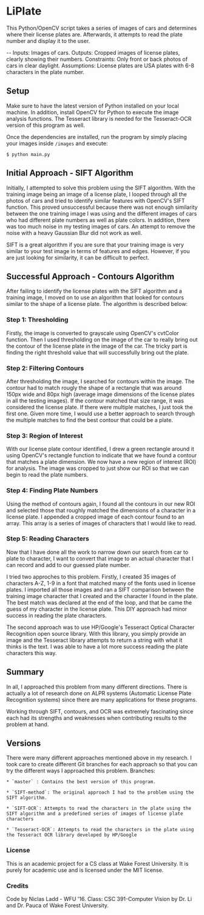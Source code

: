 # LiPlate

This Python/OpenCV script takes a series of images of cars and determines where their license plates are. Afterwards, it attempts to read the plate number and display it to the user.

--
Inputs: Images of cars.
Outputs: Cropped images of license plates, clearly showing their numbers.
Constraints: Only front or back photos of cars in clear daylight.
Assumptions: License plates are USA plates with 6-8 characters in the plate number.

## Setup
Make sure to have the latest version of Python installed on your local machine. In addition, install OpenCV for Python to execute the image analysis functions. The Tesseract library is needed for the Tesseract-OCR version of this program as well.

Once the dependencies are installed, run the program by simply placing your images inside `/images` and execute:

```
$ python main.py
```

## Initial Approach - SIFT Algorithm
Initially, I attempted to solve this problem using the SIFT algorithm. With the training image being an image of a license plate, I looped through all the photos of cars and tried to identify similar features with OpenCV's SIFT function. This proved unsuccessful because there was not enough similarity between the one training image I was using and the different images of cars who had different plate numbers as well as plate colors. In addition, there was too much noise in my testing images of cars. An attempt to remove the noise with a heavy Gaussian Blur did not work as well.

SIFT is a great algorithm if you are sure that your training image is very similar to your test image in terms of features and edges. However, if you are just looking for similarity, it can be difficult to perfect.

## Successful Approach - Contours Algorithm
After failing to identify the license plates with the SIFT algorithm and a training image, I moved on to use an algorithm that looked for contours similar to the shape of a license plate. The algorithm is described below:

### Step 1: Thresholding
Firstly, the image is converted to grayscale using OpenCV's cvtColor function. Then I used thresholding on the image of the car to really bring out the contour of the license plate in the image of the car. The tricky part is finding the right threshold value that will successfully bring out the plate.

### Step 2: Filtering Contours
After thresholding the image, I searched for contours within the image. The contour had to match rougly the shape of a rectangle that was around 150px wide and 80px high (average image dimensions of the license plates in all the testing images). If the contour matched that size range, it was considered the license plate. If there were multiple matches, I just took the first one. Given more time, I would use a better approach to search through the multiple matches to find the best contour that could be a plate.

### Step 3: Region of Interest
With our license plate contour identified, I drew a green rectangle around it using OpenCV's rectangle function to indicate that we have found a contour that matches a plate dimension. We now have a new region of interest (ROI) for analysis. The image was cropped to just show our ROI so that we can begin to read the plate numbers.

### Step 4: Finding Plate Numbers
Using the method of contours again, I found all the contours in our new ROI and selected those that roughly matched the dimensions of a character in a license plate. I appended a cropped image of each contour found to an array. This array is a series of images of characters that I would like to read.

### Step 5: Reading Characters
Now that I have done all the work to narrow down our search from car to plate to character, I want to convert that image to an actual character that I can record and add to our guessed plate number.

I tried two approches to this problem. Firstly, I created 35 images of characters A-Z, 1-9 in a font that matched many of the fonts used in license plates. I imported all those images and ran a SIFT comparison between the training image character that I created and the character I found in the plate. The best match was declared at the end of the loop, and that be came the guess of my character in the license plate. This DIY approach had minor success in reading the plate characters.

The second approach was to use HP/Google's Tesseract Optical Character Recognition open source library. With this library, you simply provide an image and the Tesseract library attempts to return a string with what it thinks is the text. I was able to have a lot more success reading the plate characters this way.

## Summary
In all, I approached this problem from many different directions. There is actually a lot of research done on ALPR systems (Automatic License Plate Recognition systems) since there are many applications for these programs.

Working through SIFT, contours, and OCR was extremely fascinating since each had its strengths and weaknesses when contributing results to the problem at hand.

## Versions
There were many different approaches mentioned above in my research. I took care to create different Git branches for each approach so that you can try the different ways I approached this problem. Branches:

	* `master` : Contains the best version of this program.

	* `SIFT-method`: The original approach I had to the problem using the SIFT algorithm.

	* `SIFT-OCR`: Attempts to read the characters in the plate using the SIFT algorithm and a predefined series of images of license plate characters

	* `Tesseract-OCR`: Attempts to read the characters in the plate using the Tesseract OCR library developed by HP/Google

### License
This is an academic project for a CS class at Wake Forest University. It is purely for academic use and is licensed under the MIT license.

### Credits
Code by Niclas Ladd - WFU '16. Class: CSC 391-Computer Vision by Dr. Li and Dr. Pauca of Wake Forest University.

